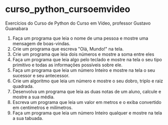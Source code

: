 # curso_python_cursoemvideo
 Exercícios do Curso de Python do Curso em Vídeo, professor Gustavo Guanabara

 1. Faça um programa que leia o nome de uma pessoa e mostre uma mensagem de boas-vindas.
 2. Crie um programa que escreva "Olá, Mundo!" na tela.
 3. Crie um programa que leia dois números e mostre a soma entre eles
 4. Faça um programa que leia algo pelo teclado e mostre na tela o seu tipo primitivo e todas as informações possíveis sobre ele.
 5. Faça um programa que leia um número Inteiro e mostre na tela o seu sucessor e seu antecessor.
 6. Crie um algoritmo que leia um número e mostre o seu dobro, triplo e raiz quadrada.
 7. Desenvolva um programa que leia as duas notas de um aluno, calcule e mostre a sua média.
 8. Escreva um programa que leia um valor em metros e o exiba convertido em centímetros e milímetros.
 9. Faça um programa que leia um número Inteiro qualquer e mostre na tela a sua tabuada.
